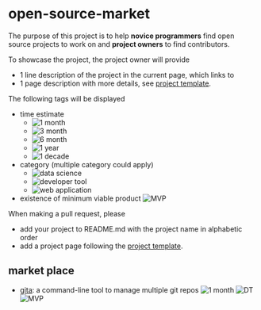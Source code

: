 # open-source-market

The purpose of this project is to help **novice programmers** find open source
projects to work on and **project owners** to find contributors.

To showcase the project, the project owner will provide

- 1 line description of the project in the current page, which links to
- 1 page description with more details, see [project template](https://github.com/nosarthur/open-source-market/blob/master/project-template.md).

The following tags will be displayed

- time estimate
  - ![1 month][1m]
  - ![3 month][3m]
  - ![6 month][6m]
  - ![1 year][1y]
  - ![1 decade][1d]
- category (multiple category could apply)
  - ![data science][ds]
  - ![developer tool][dt]
  - ![web application][wa]
- existence of minimum viable product ![MVP][mvp]

When making a pull request, please

- add your project to README.md with the project name in alphabetic order
- add a project page following the [project template](https://github.com/nosarthur/open-source-market/blob/master/project-template.md).

## market place

- [gita](https://github.com/nosarthur/open-source-market/blob/master/gita.md): a command-line tool to manage multiple git repos ![1 month][1m] ![DT][dt] ![MVP][mvp]

[1m]: https://img.shields.io/badge/-1month-lightgrey.svg
[3m]: https://img.shields.io/badge/-3month-lightgrey.svg
[6m]: https://img.shields.io/badge/-6month-lightgrey.svg
[1y]: https://img.shields.io/badge/-1year-lightgrey.svg
[1d]: https://img.shields.io/badge/-1decade-lightgrey.svg
[ds]: https://img.shields.io/badge/-data--science-red.svg
[dt]: https://img.shields.io/badge/-developer--tool-brightgreen.svg
[wa]: https://img.shields.io/badge/-web--application-blue.svg
[mvp]: https://img.shields.io/badge/-MVP-yellow.svg
